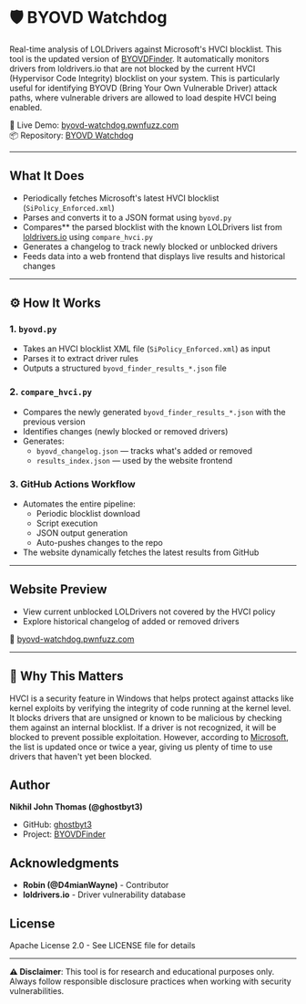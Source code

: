 # 🛡️ BYOVD Watchdog

Real-time analysis of LOLDrivers against Microsoft's HVCI blocklist. This tool is the updated version of [BYOVDFinder](https://github.com/ghostbyt3/BYOVDFinder). It automatically monitors drivers from loldrivers.io that are not blocked by the current HVCI (Hypervisor Code Integrity) blocklist on your system. This is particularly useful for identifying BYOVD (Bring Your Own Vulnerable Driver) attack paths, where vulnerable drivers are allowed to load despite HVCI being enabled.

🔗 Live Demo: [byovd-watchdog.pwnfuzz.com](https://byovd-watchdog.pwnfuzz.com/)  
📦 Repository: [BYOVD Watchdog](https://github.com/ghostbyt3/byovd-watchdog)

---

## What It Does

- Periodically fetches Microsoft's latest HVCI blocklist (`SiPolicy_Enforced.xml`)
- Parses and converts it to a JSON format using `byovd.py`
- Compares** the parsed blocklist with the known LOLDrivers list from [loldrivers.io](https://www.loldrivers.io) using `compare_hvci.py`
- Generates a changelog to track newly blocked or unblocked drivers
- Feeds data into a web frontend that displays live results and historical changes

---

## ⚙️ How It Works

### 1. `byovd.py`
- Takes an HVCI blocklist XML file (`SiPolicy_Enforced.xml`) as input
- Parses it to extract driver rules
- Outputs a structured `byovd_finder_results_*.json` file

### 2. `compare_hvci.py`
- Compares the newly generated `byovd_finder_results_*.json` with the previous version
- Identifies changes (newly blocked or removed drivers)
- Generates:
  - `byovd_changelog.json` — tracks what's added or removed
  - `results_index.json` — used by the website frontend

### 3. GitHub Actions Workflow
- Automates the entire pipeline:
  - Periodic blocklist download
  - Script execution
  - JSON output generation
  - Auto-pushes changes to the repo
- The website dynamically fetches the latest results from GitHub

---

## Website Preview

- View current unblocked LOLDrivers not covered by the HVCI policy
- Explore historical changelog of added or removed drivers

🔗 [byovd-watchdog.pwnfuzz.com](https://byovd-watchdog.pwnfuzz.com/)

---

## 🧠 Why This Matters

HVCI is a security feature in Windows that helps protect against attacks like kernel exploits by verifying the integrity of code running at the kernel level. It blocks drivers that are unsigned or known to be malicious by checking them against an internal blocklist. If a driver is not recognized, it will be blocked to prevent possible exploitation. However, according to [Microsoft](https://learn.microsoft.com/en-us/windows/security/application-security/application-control/app-control-for-business/design/microsoft-recommended-driver-block-rules#microsoft-vulnerable-driver-blocklist), the list is updated once or twice a year, giving us plenty of time to use drivers that haven't yet been blocked.

## Author

**Nikhil John Thomas (@ghostbyt3)**
- GitHub: [ghostbyt3](https://github.com/ghostbyt3)
- Project: [BYOVDFinder](https://github.com/ghostbyt3/BYOVDFinder)

## Acknowledgments

- **Robin (@D4mianWayne)** - Contributor
- **loldrivers.io** - Driver vulnerability database

## License

Apache License 2.0 - See LICENSE file for details

---

**⚠️ Disclaimer**: This tool is for research and educational purposes only. Always follow responsible disclosure practices when working with security vulnerabilities.

